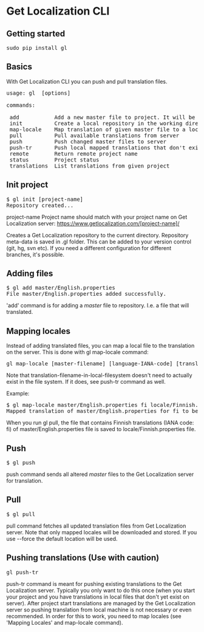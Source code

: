 Get Localization CLI
============

## Getting started ##

<pre>sudo pip install gl</pre>

## Basics ##

With Get Localization CLI you can push and pull translation files. 

<pre>
usage: gl <command> [options]

commands:

 add           Add a new master file to project. It will be tracked and pushed when there are changes.
 init          Create a local repository in the working directory and link it to an existing Get Localization project.
 map-locale    Map translation of given master file to a local file. When the file is pulled from server, it's saved in the given target file.
 pull          Pull available translations from server
 push          Push changed master files to server
 push-tr       Push local mapped translations that don't exist on server
 remote        Return remote project name
 status        Project status
 translations  List translations from given project
</pre>

## Init project ##
<pre>
$ gl init [project-name]
Repository created...
</pre>

project-name  Project name should match with your project name on Get Localization server: https://www.getlocalization.com/[project-name]/
 
Creates a Get Localization repository to the current directory. Repository meta-data is saved in .gl folder. This can be added to your version control (git, hg, svn etc). If you need a different configuration for different branches, it's possible.

## Adding files ##

<pre>
$ gl add master/English.properties
File master/English.properties added successfully.
</pre>

'add' command is for adding a *master* file to repository. I.e. a file that will translated.

## Mapping locales ##

Instead of adding translated files, you can map a local file to the translation on the server. This is done with gl map-locale command:

<pre>
gl map-locale [master-filename] [language-IANA-code] [translation-filename-in-local-filesystem]
</pre>

Note that translation-filename-in-local-filesystem doesn't need to actually exist in the file system. If it does, see push-tr command as well. 

Example:

<pre>
$ gl map-locale master/English.properties fi locale/Finnish.properties
Mapped translation of master/English.properties for fi to be saved as locale/Finnish.properties
</pre>

When you run gl pull, the file that contains Finnish translations (IANA code: fi) of master/English.properties file is saved to locale/Finnish.properties file.

## Push ##

<pre>
$ gl push
</pre>

push command sends all altered *master* files to the Get Localization server for translation.

## Pull ##

<pre>
$ gl pull
</pre>

pull command fetches all updated translation files from Get Localization server. Note that only mapped locales will be downloaded and stored. If you use --force the default location will be used.

## Pushing translations (Use with caution) ##

<pre>
gl push-tr
</pre>

push-tr command is meant for pushing existing translations to the Get Localization server. Typically you only want to do this once (when you start your project and you have translations in local files that don't yet exist on server). After project start translations are managed by the Get Localization server so pushing translation from local machine is not necessary or even recommended. In order for this to work, you need to map locales (see 'Mapping Locales' and map-locale command). 

